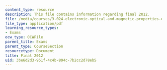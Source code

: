 ```yaml
---
content_type: resource
description: This file contains information regarding final 2012.
file: /media/courses/3-024-electronic-optical-and-magnetic-properties-of-materials-spring-2013/3be6d2d3951f4c4b894c7b2cc2d78eb5_MIT3_024S13_final2012.pdf
file_type: application/pdf
learning_resource_types:
- Exams
ocw_type: OCWFile
parent_title: Exams
parent_type: CourseSection
resourcetype: Document
title: Final 2012
uid: 3be6d2d3-951f-4c4b-894c-7b2cc2d78eb5
---
```

